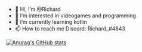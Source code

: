 - 👋 Hi, I’m @Richard
- 👀 I’m interested in videogames and programming
- 🌱 I’m currently learning kotlin
- 📫 How to reach me Discord: Richard_#4843

[![Anurag's GitHub stats](https://github-readme-stats.vercel.app/api?username=anuraghazra)](https://github.com/anuraghazra/github-readme-stats)
